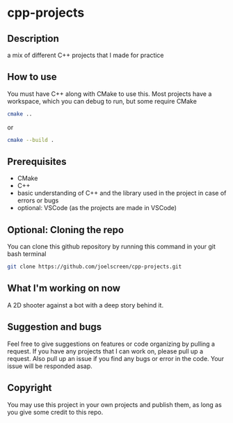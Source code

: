 # cpp-projects
## Description
a mix of different C++ projects that I made for practice

## How to use
You must have C++ along with CMake to use this. Most projects have a workspace, which you can debug to run, but some require CMake
```bash
cmake ..
```
or
```bash
cmake --build .
```

## Prerequisites
- CMake
- C++
- basic understanding of C++ and the library used in the project in case of errors or bugs
- optional: VSCode (as the projects are made in VSCode)

## Optional: Cloning the repo
You can clone this github repository by running this command in your git bash terminal
```bash
git clone https://github.com/joelscreen/cpp-projects.git
```

## What I'm working on now
A 2D shooter against a bot with a deep story behind it.

## Suggestion and bugs
Feel free to give suggestions on features or code organizing by pulling a request. If you have any projects that I can work on, please pull up a request. Also pull up an issue if you find any bugs or error in the code. Your issue will be responded asap.

## Copyright
You may use this project in your own projects and publish them, as long as you give some credit to this repo.
